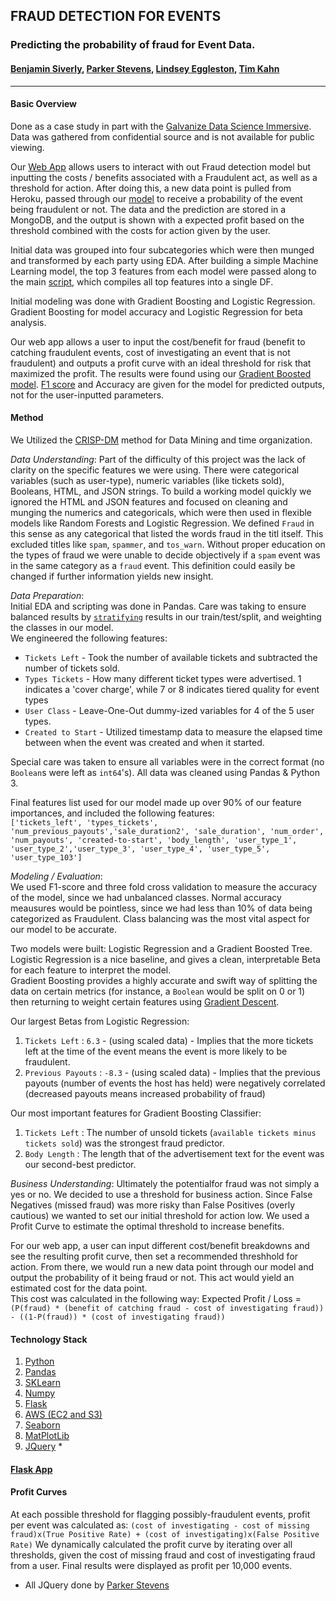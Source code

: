 ## FRAUD DETECTION FOR EVENTS
### Predicting the probability of fraud for Event Data.
#### [Benjamin Siverly](github.com/be-ns), [Parker Stevens](github.com/pstevens33), [Lindsey Eggleston](github.com/lindseyeggleston), [Tim Kahn](github.com/timkahn)
-------
#### __Basic Overview__  
Done as a case study in part with the [Galvanize Data Science Immersive](https://www.galvanize.com/denver-platte/data-science).
Data was gathered from confidential source and is not available for public viewing.  

Our [Web App](http://ec2-52-70-42-234.compute-1.amazonaws.com:8150/) allows users to interact with out Fraud detection model but inputting the costs / benefits associated with a Fraudulent act, as well as a threshold for action. After doing this, a new data point is pulled from Heroku, passed through our [model](github.com/be-ns/event_fraud/gradient_boosting.py) to receive a probability of the event being fraudulent or not. The data and the prediction are stored in a MongoDB, and the output is shown with a expected profit based on the threshold combined with the costs for action given by the user. 

Initial data was grouped into four subcategories which were then munged and transformed by each party using EDA. After building a simple Machine Learning model, the top 3 features from each model were passed along to the main [script](github.com/be-ns/event_fraud/collect_data.py), which compiles all top features into a single DF.

Initial modeling was done with Gradient Boosting and Logistic Regression. Gradient Boosting for model accuracy and Logistic Regression for beta analysis. 

Our web app allows a user to input the cost/benefit for fraud (benefit to catching fraudulent events, cost of investigating an event that is not fraudulent) and outputs a profit curve with an ideal threshold for risk that maximized the profit.
The results were found using our [Gradient Boosted model](github.com/be-ns/gradient_boosting.py). [F1 score](https://chrisalbon.com/machine-learning/precision_recall_and_F1_scores.html) and Accuracy are given for the model for predicted outputs, not for the user-inputted parameters. 

#### __Method__
We Utilized the [CRISP-DM](https://en.wikipedia.org/wiki/Cross_Industry_Standard_Process_for_Data_Mining) method for Data Mining and time organization.  

_Data Understanding_:
Part of the difficulty of this project was the lack of clarity on the specific features we were using. There were categorical variables (such as user-type), numeric variables (like tickets sold), Booleans, HTML, and JSON strings. To build a working model quickly we ignored the HTML and JSON features and focused on cleaning and munging the numerics and categoricals, which were then used in flexible models like Random Forests and Logistic Regression. 
We defined `Fraud` in this sense as any categorical that listed the words fraud in the titl itself. This excluded titles like `spam`, `spammer`, and `tos_warn`. Without proper education on the types of fraud we were unable to decide objectively if a `spam` event was in the same category as a `fraud` event. This definition could easily be changed if further information yields new insight. 

_Data Preparation_:  
Initial EDA and scripting was done in Pandas. Care was taking to ensure balanced results by [`stratifying`](http://scikit-learn.org/stable/modules/generated/sklearn.model_selection.train_test_split.html) results in our train/test/split, and weighting the classes in our model.  
We engineered the following features:
* `Tickets Left` - Took the number of available tickets and subtracted the number of tickets sold.
* `Types Tickets` - How many different ticket types were advertised. 1 indicates a 'cover charge', while 7 or 8 indicates tiered quality for event types
* `User Class` - Leave-One-Out dummy-ized variables for 4 of the 5 user types.
* `Created to Start` - Utilized timestamp data to measure the elapsed time between when the event was created and when it started.

Special care was taken to ensure all variables were in the correct format (no `Boolean`s were left as `int64`'s). All data was cleaned using Pandas & Python 3.

Final features list used for our model made up over 90% of our feature importances, and included the following features:  
`['tickets_left', 'types_tickets', 'num_previous_payouts','sale_duration2', 'sale_duration', 'num_order', 'num_payouts', 'created-to-start', 'body_length', 'user_type_1', 'user_type_2','user_type_3', 'user_type_4', 'user_type_5', 'user_type_103']`

_Modeling / Evaluation_:  
We used F1-score and three fold cross validation to measure the accuracy of the model, since we had unbalanced classes. Normal accuracy meausures would be pointless, since we had less than 10% of data being categorized as Fraudulent. Class balancing was the most vital aspect for our model to be accurate. 

Two models were built: Logistic Regression and a Gradient Boosted Tree.  
Logistic Regression is a nice baseline, and gives a clean, interpretable Beta for each feature to interpret the model.  
Gradient Boosting provides a highly accurate and swift way of splitting the data on certain metrics (for instance, a `Boolean` would be split on 0 or 1) then returning to weight certain features using [Gradient Descent](https://www.google.com/url?sa=t&rct=j&q=&esrc=s&source=web&cd=3&cad=rja&uact=8&ved=0ahUKEwi5y9WlqJvUAhWmslQKHTIUDMwQFggwMAI&url=https%3A%2F%2Fen.wikipedia.org%2Fwiki%2FGradient_descent&usg=AFQjCNEB7szBsRwTf-gol1jdLEMPb9r-UA&sig2=jCVOR1slNfzk6rMSgOqYaQ).


Our largest Betas from Logistic Regression:
1. `Tickets Left` : `6.3` - (using scaled data) - Implies that the more tickets left at the time of the event means the event is more likely to be fraudulent. 
2. `Previous Payouts` : `-8.3` - (using scaled data) - Implies that the previous payouts (number of events the host has held) were negatively correlated (decreased payouts means increased probability of fraud)

Our most important features for Gradient Boosting Classifier:
1. `Tickets Left` : The number of unsold tickets (`available tickets minus tickets sold`) was the strongest fraud predictor.
2. `Body Length` : The length that of the advertisement text for the event was our second-best predictor.

_Business Understanding_:
Ultimately the potentialfor fraud was not simply a yes or no. We decided to use a threshold for business action. Since False Negatives (missed fraud) was more risky than False Positives (overly cautious) we wanted to set our initial threshold for action low. We used a Profit Curve to estimate the optimal threshold to increase benefits.  

For our web app, a user can input different cost/benefit breakdowns and see the resulting profit curve, then set a recommended threshhold for action. From there, we would run a new data point through our model and output the probability of it being fraud or not. This act would yield an estimated cost for the data point.  
This cost was calculated in the following way:
Expected Profit / Loss = `(P(fraud) * (benefit of catching fraud - cost of investigating fraud)) - ((1-P(fraud)) * (cost of investigating fraud))`


#### __Technology Stack__
1. [Python](https://www.python.org/)
2. [Pandas](http://pandas.pydata.org/pandas-docs/stable/)
3. [SKLearn](http://scikit-learn.org/stable/)
4. [Numpy](https://docs.scipy.org/doc/numpy/reference/)
5. [Flask](http://flask.pocoo.org/docs/0.12/)
6. [AWS (EC2 and S3)](https://aws.amazon.com/)
7. [Seaborn](https://seaborn.pydata.org)
8. [MatPlotLib](matplotlib.org)
9. [JQuery](https://jquery.com/) * 

#### [__Flask App__](github.com/be-ns/event_fraud/gradient_boosting.py)


#### __Profit Curves__
At each possible threshold for flagging possibly-fraudulent events, profit per event was calculated as:
`(cost of investigating - cost of missing fraud)x(True Positive Rate) + (cost of investigating)x(False Positive Rate)`
We dynamically calculated the profit curve by iterating over all thresholds, given the cost of missing fraud and cost of investigating fraud from a user.  Final results were displayed as profit per 10,000 events.






* All JQuery done by [Parker Stevens](github.com/pstevens33)
